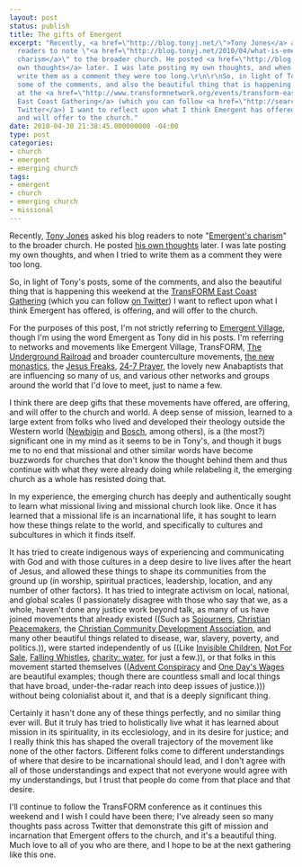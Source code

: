 ```yaml
---
layout: post
status: publish
title: The gifts of Emergent
excerpt: "Recently, <a href=\"http://blog.tonyj.net/\">Tony Jones</a> asked his blog
  readers to note \"<a href=\"http://blog.tonyj.net/2010/04/what-is-emergents-charism-to-the-church/\">Emergent's
  charism</a>\" to the broader church. He posted <a href=\"http://blog.tonyj.net/2010/04/emergents-charism/\">his
  own thoughts</a> later. I was late posting my own thoughts, and when I tried to
  write them as a comment they were too long.\r\n\r\nSo, in light of Tony's posts,
  some of the comments, and also the beautiful thing that is happening this weekend
  at the <a href=\"http://www.transformnetwork.org/events/transform-east-coast-gathering\">TransFORM
  East Coast Gathering</a> (which you can follow <a href=\"http://search.twitter.com/search?q=%23trans4m\">on
  Twitter</a>) I want to reflect upon what I think Emergent has offered, is offering,
  and will offer to the church."
date: 2010-04-30 21:38:45.000000000 -04:00
type: post
categories:
- church
- emergent
- emerging church
tags:
- emergent
- church
- emerging church
- missional
---
```

Recently, <a href="http://blog.tonyj.net/">Tony Jones</a> asked his blog readers to note "<a href="http://blog.tonyj.net/2010/04/what-is-emergents-charism-to-the-church/">Emergent's charism</a>" to the broader church. He posted <a href="http://blog.tonyj.net/2010/04/emergents-charism/">his own thoughts</a> later. I was late posting my own thoughts, and when I tried to write them as a comment they were too long.

So, in light of Tony's posts, some of the comments, and also the beautiful thing that is happening this weekend at the <a href="http://www.transformnetwork.org/events/transform-east-coast-gathering">TransFORM East Coast Gathering</a> (which you can follow <a href="http://search.twitter.com/search?q=%23trans4m">on Twitter</a>) I want to reflect upon what I think Emergent has offered, is offering, and will offer to the church.

For the purposes of this post, I'm not strictly referring to <a href="http://emergentvillage.org/">Emergent Village</a>, though I'm using the word Emergent as Tony did in his posts. I'm referring to networks and movements like Emergent Village, TransFORM, <a href="http://www.theundergroundrailroad.org/">The Underground Railroad</a> and broader counterculture movements, <a href="http://www.newmonasticism.org/">the new monastics</a>, the <a href="http://www.jesusfreaks.com/">Jesus Freaks</a>, <a href="http://24-7prayer.com/">24-7 Prayer</a>, the lovely new Anabaptists that are influencing so many of us, and various other networks and groups around the world that I'd love to meet, just to name a few.

I think there are deep gifts that these movements have offered, are offering, and will offer to the church and world. A deep sense of mission, learned to a large extent from folks who lived and developed their theology outside the Western world (<a href="http://www.amazon.com/gp/redirect.html?ie=UTF8&amp;location=http%3A%2F%2Fwww.amazon.com%2Fgp%2Fentity%2FLesslie-Newbigin%2FB001JSA0P2%3Fie%3DUTF8%26ref_%3Dsr%5Fntt%5Fsrch%5Flnk%5F1%26qid%3D1272674484%26sr%3D1-1&amp;tag=jonathanstega-20&amp;linkCode=ur2&amp;camp=1789&amp;creative=390957">Newbigin</a> and <a href="http://www.amazon.com/gp/redirect.html?ie=UTF8&amp;location=http%3A%2F%2Fwww.amazon.com%2Fgp%2Fentity%2FDavid-Jacobus-Bosch%2FB001JXJFDK%3Fie%3DUTF8%26ref_%3Dsr%5Fntt%5Fsrch%5Flnk%5F1%26qid%3D1272674446%26sr%3D8-1&amp;tag=jonathanstega-20&amp;linkCode=ur2&amp;camp=1789&amp;creative=390957">Bosch</a>, among others), is a (the most?) significant one in my mind as it seems to be in Tony's, and though it bugs me to no end that missional and other similar words have become buzzwords for churches that don't know the thought behind them and thus continue with what they were already doing while relabeling it, the emerging church as a whole has resisted doing that.

In my experience, the emerging church has deeply and authentically sought to learn what missional living and missional church look like. Once it has learned that a missional life is an incarnational life, it has sought to learn how these things relate to the world, and specifically to cultures and subcultures in which it finds itself.

It has tried to create indigenous ways of experiencing and communicating with God and with those cultures in a deep desire to live lives after the heart of Jesus, and allowed these things to shape its communities from the ground up (in worship, spiritual practices, leadership, location, and any number of other factors). It has tried to integrate activism on local, national, and global scales (I passionately disagree with those who say that we, as a whole, haven't done any justice work beyond talk, as many of us have joined movements that already existed ((Such as <a href="http://www.sojo.net/">Sojourners</a>, <a href="http://www.cpt.org/">Christian Peacemakers</a>, the <a href="http://www.ccda.org/">Christian Community Development Association</a>, and many other beautiful things related to disease, war, slavery, poverty, and politics.)), were started independently of us ((Like <a href="http://www.invisiblechildren.com/">Invisible Children</a>, <a href="http://www.notforsalecampaign.org/">Not For Sale</a>, <a href="http://fallingwhistles.com/">Falling Whistles</a>, <a href="http://www.charitywater.org/">charity: water</a>, for just a few.)), or that folks in this movement started themselves ((<a href="http://adventconspiracy.org/">Advent Conspiracy</a> and <a href="http://www.onedayswages.org/">One Day's Wages</a> are beautiful examples; though there are countless small and local things that have broad, under-the-radar reach into deep issues of justice.))) without being colonialist about it, and that is a deeply significant thing.

Certainly it hasn't done any of these things perfectly, and no similar thing ever will. But it truly has tried to holistically live what it has learned about mission in its spirituality, in its ecclesiology, and in its desire for justice; and I really think this has shaped the overall trajectory of the movement like none of the other factors. Different folks come to different understandings of where that desire to be incarnational should lead, and I don't agree with all of those understandings and expect that not everyone would agree with my understandings, but I trust that people do come from that place and that desire.

I'll continue to follow the TransFORM conference as it continues this weekend and I wish I could have been there; I've already seen so many thoughts pass across Twitter that demonstrate this gift of mission and incarnation that Emergent offers to the church, and it's a beautiful thing. Much love to all of you who are there, and I hope to be at the next gathering like this one.
